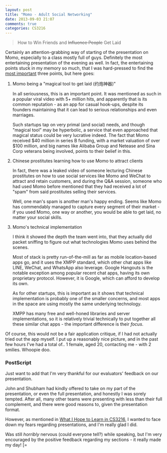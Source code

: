 ```yaml
---
layout: post
title: "Momo - Adult Social Networking"
date: 2013-09-03 21:07
comments: true
categories: CS3216
---
```


> How to Win Friends and ~~Influence People~~ Get Laid

Certainly an attention-grabbing way of starting of the presentation on Momo, especially to a class mostly full of guys. Definitely the most entertaining presentation of the evening as well. In fact, the entertaining points stuck in my memory so much, that I was hard-pressed to find the <u>most important</u> three points, but here goes:

1. Momo being a "magical tool to get laid (约炮神器)"

	In all seriousness, this is an important point. It was mentioned as such in a popular viral video with 5+ million hits, and apparently that is its common reputation - as an app for casual hook-ups, despite its founders maintaining that it can lead to serious relationships and even marriages.

	Such startups tap on very primal (and social) needs, and though "magical tool" may be hyperbolic, a service that even approached that magical status could be very lucrative indeed. The fact that Momo received $40 million in series B funding, with a market valuation of over $100 million, and big names like Alibaba Group and Netease and Sina Corp veterans being involved, points to their belief in this.

2. Chinese prostitutes learning how to use Momo to attract clients

	In fact, there was a leaked video of someone lecturing Chinese prostitutes on how to use social services like Momo and WeChat to attract and retain customers, and during the Q&A session, someone who had used Momo before mentioned that they had received a lot of "spam" from said prostitutes selling their services.

	Well, one man's spam is another man's happy ending. Seems like Momo has commendably managed to capture every segment of their market - if you used Momo, one way or another, you would be able to get laid, no matter your social skills.

3. Momo's technical implementation

	I think it showed the depth the team went into, that they actually did packet sniffing to figure out what technologies Momo uses behind the scenes.

	Most of stack is pretty run-of-the-mill as far as mobile location-based apps go, and it uses the XMPP standard, which other chat apps like LINE, WeChat, and WhatsApp also leverage. Google Hangouts is the notable exception among popular recent chat apps, having its own proprietary protocol. However, it is Google, which can afford to develop its own.

	As for other startups, this is important as it shows that technical implementation is probably one of the smaller concerns, and most apps in the space are using mostly the same underlying technology.

	XMPP has many free and well-honed libraries and server implementations, so it is relatively trivial technically to put together all these similar chat apps - the important difference is their *focus*.

Of course, this would not be a fair application critique, if I had not actually tried out the app myself. I put up a reasonably nice picture, and in the past few hours I've had a total of.. 1 female, aged 20, contacting me - with 2 smilies. Whoopie doo.

### PostScript

Just want to add that I'm very thankful for our evaluators' feedback on our presentation.

John and Shubham had kindly offered to take on my part of the presentation, or even the full presentation, and honestly I was sorely tempted. After all, many other teams were presenting with less than their full complement, and there were good reasons to, given the presentation format.

However, as mentioned in [What I Hope to Learn in CS3216](/2013/08/10/what-i-hope-to-learn-in-cs3216/), I wanted to face down my fears regarding presentations, and I'm really glad I did.

Was still *horribly* nervous (could everyone tell?) while speaking, but I'm very encouraged by the positive feedback regarding my sections - it really made my day! [=
